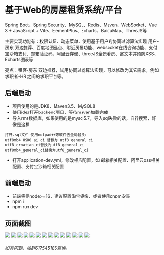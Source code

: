 # 基于Web的房屋租赁系统/平台

Spring Boot、Spring Security、MySQL、Redis、Maven、WebSocket、Vue 3 + JavaScript + Vite、ElementPlus、Echarts、BaiduMap、ThreeJS等

主要实现功能有：权限认证、动态菜单、使用基于用户的协同过滤算法实现 用户-房东 双边推荐、百度地图选点、附近房屋功能、websocket在线咨询功能、支付宝沙箱支付、邮箱验证码、阿里云存储、threeJS全景看房、富文本并预防XSS、Echarts图表等

亮点：租客-房东 双边推荐，试用协同过滤算法实现，可以修改为其它需求，例如 求职者-HR 之间的求职平台等。

## 后端启动

- 项目使用的是JDK8、Maven3.5、MySQL8
- 使用idea打开backend项目，等待maven加载完成
- 导入rms数据库，如果使用的是mysql5.7，导入sql失败的话，自行搜索，好像是这样

```
打开.sql文件 使用notpad++等软件去全局替换:
utf8mb4_0900_ai_ci 替换为 utf8_general_ci
utf8_croatian_ci替换为utf8_general_ci
utf8mb4_general_ci替换为utf8_general_ci
```

- 打开application-dev.yml，修改相应配置，如 邮箱相关配置、阿里云oss相关配置、支付宝沙箱相关配置



## 前端启动

- 前端需要node>=16，建议配置淘宝镜像，或者使用cnpm安装
- npm i
- npm run dev



## 页面截图

<img src="images/1.png"  />

<img src="images/2.png"  />

<img src="images/3.png"  />

<img src="images/4.png"  />

<img src="images/5.png"  />

<img src="images/6.png"  />

<img src="images/7.png"  />

<img src="images/8.png"  />

<img src="images/9.png"  />

<img src="images/11.png"  />

<img src="images/12.png"  />

<img src="images/13.png"  />

<img src="images/14.png"  />

<img src="images/15.png"  />





###### 如有问题，加群617545186咨询。